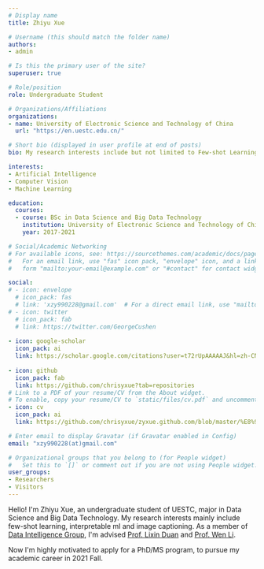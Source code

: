 ```yaml
---
# Display name
title: Zhiyu Xue

# Username (this should match the folder name)
authors:
- admin

# Is this the primary user of the site?
superuser: true

# Role/position
role: Undergraduate Student

# Organizations/Affiliations
organizations:
- name: University of Electronic Science and Technology of China
  url: "https://en.uestc.edu.cn/"

# Short bio (displayed in user profile at end of posts)
bio: My research interests include but not limited to Few-shot Learning, Interpretable ML and Reinforcement Learning.

interests:
- Artificial Intelligence
- Computer Vision
- Machine Learning

education:
  courses:
  - course: BSc in Data Science and Big Data Technology
    institution: University of Electronic Science and Technology of China
    year: 2017-2021

# Social/Academic Networking
# For available icons, see: https://sourcethemes.com/academic/docs/page-builder/#icons
#   For an email link, use "fas" icon pack, "envelope" icon, and a link in the
#   form "mailto:your-email@example.com" or "#contact" for contact widget.

social:
# - icon: envelope
  # icon_pack: fas
  # link: 'xzy990228@gmail.com'  # For a direct email link, use "mailto:test@example.org".
# - icon: twitter
  # icon_pack: fab
  # link: https://twitter.com/GeorgeCushen
  
- icon: google-scholar
  icon_pack: ai
  link: https://scholar.google.com/citations?user=t72rUpAAAAAJ&hl=zh-CN
  
- icon: github
  icon_pack: fab
  link: https://github.com/chrisyxue?tab=repositories
# Link to a PDF of your resume/CV from the About widget.
# To enable, copy your resume/CV to `static/files/cv.pdf` and uncomment the lines below.
- icon: cv
  icon_pack: ai
  link: https://github.com/chrisyxue/zyxue.github.com/blob/master/%E8%96%9B%E8%87%B3%E5%96%BB-CV.pdf

# Enter email to display Gravatar (if Gravatar enabled in Config)
email: "xzy990228(at)gmail.com"

# Organizational groups that you belong to (for People widget)
#   Set this to `[]` or comment out if you are not using People widget.
user_groups:
- Researchers
- Visitors
---
```


Hello! I'm Zhiyu Xue, an undergraduate student of UESTC, major in Data Science and Big Data Technology. My research interests mainly include few-shot learning, interpretable ml and image captioning. As a member of [Data Intelligence Group](https://diggers.ai/), I'm advised [Prof. Lixin Duan](https://scholar.google.com.sg/citations?user=inRIcS0AAAAJ&hl=en) and [Prof. Wen Li](https://scholar.google.com.sg/citations?user=yjG4Eg4AAAAJ&hl=en).   

Now I'm highly motivated to apply for a PhD/MS program, to pursue my academic career in 2021 Fall. 


